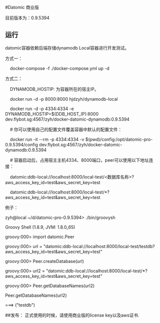 
#Datomic 商业版

目前版本为：0.9.5394

## 运行

datomic容器依赖后端存储dynamodb Local容器进行开发测试。

方式一：

    docker-compose -f ./docker-compose.yml up -d

方式二：

    DYNAMODB_HOSTIP: 为容器所在的宿主IP。

    docker run -d  -p 8000:8000 hjdzyh/dynamodb-local

    docker run -d -p 4334:4334 -e DYNAMODB_HOSTIP=$(DDB_HOST_IP):8000 dev.flybot.sg:4567/zyh/docker-datomic-dynamodb:0.9.5394


    # 你可以使用自己的配置文件覆盖容器中默认的配置文件：

    docker run -it --rm -p 4334:4334 -v $(pwd)/config:/opt/datomic-pro-0.9.5394/config dev.flybot.sg:4567/zyh/docker-datomic-dynamodb:0.9.5394

    # 容器启动后，占用宿主主机4334、8000端口，peer可以使用以下地址连接：

    datomic:ddb-local://localhost:8000/local-test/<数据库名称>?aws_access_key_id=test&aws_secret_key=test

    datomic:ddb-local://localhost:8000/local-test/*?aws_access_key_id=test&aws_secret_key=test

例子：

zyh@local ~/d/datomic-pro-0.9.5394> ./bin/groovysh

Groovy Shell (1.8.9, JVM: 1.8.0_65)

groovy:000> import datomic.Peer

groovy:000> url = "datomic:ddb-local://localhost:8000/local-test/testdb?aws_access_key_id=test&aws_secret_key=test"

groovy:000> Peer.createDatabase(url)

groovy:000> url2 = "datomic:ddb-local://localhost:8000/local-test/*?aws_access_key_id=test&aws_secret_key=test"

groovy:000> Peer.getDatabaseNames(url2)

Peer.getDatabaseNames(url2)

===> ("testdb")

##发布：
正式使用的时候，请使用商业版的license key以及aws证书.
